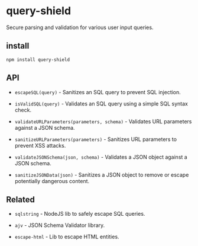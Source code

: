 # query-shield

Secure parsing and validation for various user input queries.

## install

```
npm install query-shield
```

## API
- `escapeSQL(query)` -
Sanitizes an SQL query to prevent SQL injection.

- `isValidSQL(query)` -
Validates an SQL query using a simple SQL syntax check.

- `validateURLParameters(parameters, schema)` -
Validates URL parameters against a JSON schema.

- `sanitizeURLParameters(parameters)` -
Sanitizes URL parameters to prevent XSS attacks.

- `validateJSONSchema(json, schema)` -
Validates a JSON object against a JSON schema.

- `sanitizeJSONData(json)` -
Sanitizes a JSON object to remove or escape potentially dangerous content.

## Related
- `sqlstring` - NodeJS lib to safely escape SQL queries.

- `ajv` - JSON Schema Validator library.

- `escape-html` - Lib to escape HTML entities.

